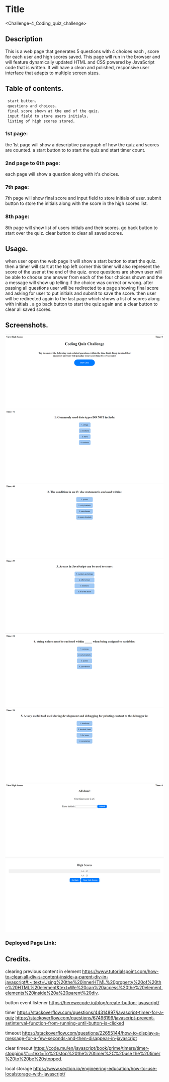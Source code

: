 # Title
<Challenge-4_Coding_quiz_challenge>

## Description 
This is a web page that generates 5 questions with 4 choices each , score for each user and high scores saved. This page will run in the browser and will feature dynamically updated HTML and CSS powered by JavaScript code that is written. It will have a clean and polished, responsive user interface that adapts to multiple screen sizes.



 ## Table of contents.
     start button. 
     questions and choices.
     final score shown at the end of the quiz.
     input field to store users initials.
     listing of high scores stored.


 ### 1st page:
 the 1st page will show a descriptive paragraph of how the quiz and scores are counted.
 a start button to to start the quiz and start timer count.

 ### 2nd page to 6th page:
 each page will show a question along with it's choices.

 ### 7th page:
 7th page will show final score and input field to store initials of user.
 submit button to store the initials along with the score in the high scores list.

 ### 8th page:
 8th page will show list of users initials and their scores.
 go back button to start over the quiz.
 clear button to clear all saved scores.

 ## Usage.
  when user open the web page it will show a start button to start the quiz.
  then a timer will start at the top left corner this timer will also represent the score of the user at the end of the quiz.
  once questions are shown user will be able to choose one answer from each of the four choices shown and the a message will show up telling if the choice was correct or wrong.
  after passing all questions user will be redirected to a page showing final score and asking for user to put initials and submit to save the score.
  then user will be redirected again to the last page which shows a list of scores along with initials .
  a go back button to start the quiz again and a clear button to clear all saved scores.

 ## Screenshots.

![screen1 for home quiz page](./assets/images/1.png)
![screen2 for 1st question page](./assets/images/2.png)
![screen3 for 2nd question](./assets/images/3.png)
![screen4 for 3rd question](./assets/images/4.png)
![screen5 for 4th question](./assets/images/5.png)
![screen6 for 5th question](./assets/images/6.png)
![screen7 for initials and score](./assets/images/7.png)
![screen8 for high scores page](./assets/images/8.png)


### Deployed Page Link:







## Credits.
clearing previous content in element
https://www.tutorialspoint.com/how-to-clear-all-div-s-content-inside-a-parent-div-in-javascript#:~:text=Using%20the%20innerHTML%20property%20of%20the%20HTML%20element&text=We%20can%20access%20the%20element,elements%20inside%20a%20parent%20div.

button event listener 
https://herewecode.io/blog/create-button-javascript/

timer
https://stackoverflow.com/questions/44314897/javascript-timer-for-a-quiz
https://stackoverflow.com/questions/67496199/javascript-prevent-setinterval-function-from-running-until-button-is-clicked


timeout
https://stackoverflow.com/questions/22655144/how-to-display-a-message-for-a-few-seconds-and-then-disappear-in-javascript

clear timeout
https://code.mu/en/javascript/book/prime/timers/timer-stopping/#:~:text=To%20stop%20the%20timer%2C%20use,the%20timer%20to%20be%20stopped.


local storage
https://www.section.io/engineering-education/how-to-use-localstorage-with-javascript/